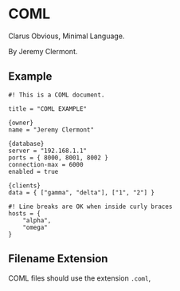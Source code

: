 
# COML

Clarus Obvious, Minimal Language.

By Jeremy Clermont.

## Example

```coml
#! This is a COML document.

title = "COML EXAMPLE"

{owner}
name = "Jeremy Clermont"

{database}
server = "192.168.1.1"
ports = { 8000, 8001, 8002 }
connection-max = 6000
enabled = true

{clients}
data = { ["gamma", "delta"], ["1", "2"] }

#! Line breaks are OK when inside curly braces
hosts = {
    "alpha",
    "omega"
}

```


## Filename Extension

COML files should use the extension `.coml`,